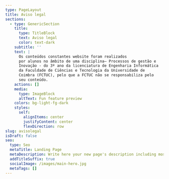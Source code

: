 ```yaml
---
type: PageLayout
title: Aviso legal
sections:
  - type: GenericSection
    title:
      type: TitleBlock
      text: Aviso legal
      color: text-dark
    subtitle: ''
    text: |
      Os conteúdos constantes website foram realizados
      por alunos no âmbito de uma disciplina– Processos de gestão e
      Inovação - do 3º ano da licenciatura de Engenharia Informática
      da Faculdade de Ciências e Tecnologia da Universidade de
      Coimbra (FCTUC), pelo que a FCTUC não se responsabiliza pelo
      seu conteúdo.
    actions: []
    media:
      type: ImageBlock
      altText: Fun feature preview
    colors: bg-light-fg-dark
    styles:
      self:
        alignItems: center
        justifyContent: center
        flexDirection: row
slug: avisolegal
isDraft: false
seo:
  type: Seo
  metaTitle: Landing Page
  metaDescription: Write here your new page's description including most relevant keywords.
  addTitleSuffix: true
  socialImage: /images/main-hero.jpg
  metaTags: []
---
```


